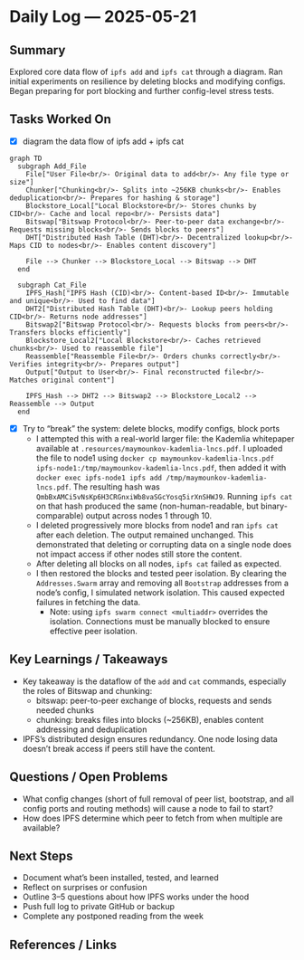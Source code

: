 # Daily Log — 2025-05-21

## Summary

Explored core data flow of `ipfs add` and `ipfs cat` through a diagram. Ran initial experiments on resilience by deleting blocks and modifying configs. Began preparing for port blocking and further config-level stress tests.

## Tasks Worked On

- [x] diagram the data flow of ipfs add + ipfs cat

```mermaid
graph TD
  subgraph Add_File
    File["User File<br/>- Original data to add<br/>- Any file type or size"]
    Chunker["Chunking<br/>- Splits into ~256KB chunks<br/>- Enables deduplication<br/>- Prepares for hashing & storage"]
    Blockstore_Local["Local Blockstore<br/>- Stores chunks by CID<br/>- Cache and local repo<br/>- Persists data"]
    Bitswap["Bitswap Protocol<br/>- Peer-to-peer data exchange<br/>- Requests missing blocks<br/>- Sends blocks to peers"]
    DHT["Distributed Hash Table (DHT)<br/>- Decentralized lookup<br/>- Maps CID to nodes<br/>- Enables content discovery"]

    File --> Chunker --> Blockstore_Local --> Bitswap --> DHT
  end

  subgraph Cat_File
    IPFS_Hash["IPFS Hash (CID)<br/>- Content-based ID<br/>- Immutable and unique<br/>- Used to find data"]
    DHT2["Distributed Hash Table (DHT)<br/>- Lookup peers holding CID<br/>- Returns node addresses"]
    Bitswap2["Bitswap Protocol<br/>- Requests blocks from peers<br/>- Transfers blocks efficiently"]
    Blockstore_Local2["Local Blockstore<br/>- Caches retrieved chunks<br/>- Used to reassemble file"]
    Reassemble["Reassemble File<br/>- Orders chunks correctly<br/>- Verifies integrity<br/>- Prepares output"]
    Output["Output to User<br/>- Final reconstructed file<br/>- Matches original content"]

    IPFS_Hash --> DHT2 --> Bitswap2 --> Blockstore_Local2 --> Reassemble --> Output
  end

```

- [x] Try to “break” the system: delete blocks, modify configs, block ports
  - I attempted this with a real-world larger file: the Kademlia whitepaper available at `.resources/maymounkov-kademlia-lncs.pdf`. I uploaded the file to node1 using `docker cp maymounkov-kademlia-lncs.pdf ipfs-node1:/tmp/maymounkov-kademlia-lncs.pdf`, then added it with `docker exec ipfs-node1 ipfs add /tmp/maymounkov-kademlia-lncs.pdf`. The resulting hash was `QmbBxAMCi5vNsKp6H3CRGnxiWb8vaSGcYosq5irXnSHWJ9`. Running `ipfs cat` on that hash produced the same (non-human-readable, but binary-comparable) output across nodes 1 through 10.
  - I deleted progressively more blocks from node1 and ran `ipfs cat` after each deletion. The output remained unchanged. This demonstrated that deleting or corrupting data on a single node does not impact access if other nodes still store the content.
  - After deleting all blocks on all nodes, `ipfs cat` failed as expected.
  - I then restored the blocks and tested peer isolation. By clearing the `Addresses.Swarm` array and removing all `Bootstrap` addresses from a node’s config, I simulated network isolation. This caused expected failures in fetching the data.
    - Note: using `ipfs swarm connect <multiaddr>` overrides the isolation. Connections must be manually blocked to ensure effective peer isolation.

## Key Learnings / Takeaways

- Key takeaway is the dataflow of the `add` and `cat` commands, especially the roles of Bitswap and chunking:
  - bitswap: peer-to-peer exchange of blocks, requests and sends needed chunks
  - chunking: breaks files into blocks (~256KB), enables content addressing and deduplication
- IPFS’s distributed design ensures redundancy. One node losing data doesn’t break access if peers still have the content.

## Questions / Open Problems

- What config changes (short of full removal of peer list, bootstrap, and all config ports and routing methods) will cause a node to fail to start?
- How does IPFS determine which peer to fetch from when multiple are available?

## Next Steps

- Document what’s been installed, tested, and learned
- Reflect on surprises or confusion
- Outline 3–5 questions about how IPFS works under the hood
- Push full log to private GitHub or backup
- Complete any postponed reading from the week

## References / Links
